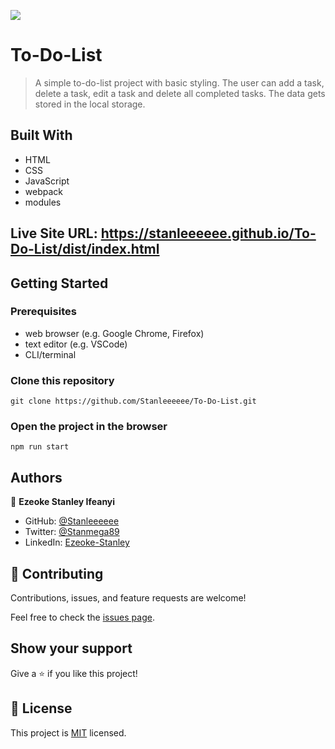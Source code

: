 ![](https://img.shields.io/badge/Microverse-blueviolet)

# To-Do-List

> A simple to-do-list project with basic styling. The user can add a task, delete a task, edit a task and delete all completed tasks.
> The data gets stored in the local storage.


## Built With

- HTML
- CSS
- JavaScript
- webpack
- modules

## Live Site URL: https://stanleeeeee.github.io/To-Do-List/dist/index.html

## Getting Started


### Prerequisites
- web browser (e.g. Google Chrome, Firefox)
- text editor (e.g. VSCode)
- CLI/terminal

### Clone this repository

```
git clone https://github.com/Stanleeeeee/To-Do-List.git
```
### Open the project in the browser

```
npm run start
```


## Authors

👤 **Ezeoke Stanley Ifeanyi**

- GitHub: [@Stanleeeeee](https://github.com/Stanleeeeee)
- Twitter: [@Stanmega89](https://twitter.com/Stanmega89)
- LinkedIn: [Ezeoke-Stanley](https://linkedin.com/in/Ezeoke-Stanley)


## 🤝 Contributing

Contributions, issues, and feature requests are welcome!

Feel free to check the [issues page](../../issues/).

## Show your support

Give a ⭐️ if you like this project!


## 📝 License

This project is [MIT](./MIT.md) licensed.
